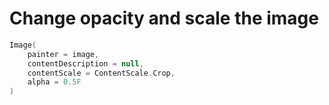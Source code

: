 # Change opacity and scale the image

```kt
Image(
    painter = image,
    contentDescription = null,
    contentScale = ContentScale.Crop,
    alpha = 0.5F
)
```
